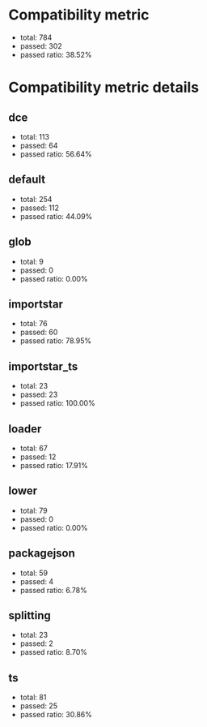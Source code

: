 # Compatibility metric
- total: 784
- passed: 302
- passed ratio: 38.52%
# Compatibility metric details
## dce
- total: 113
- passed: 64
- passed ratio: 56.64%
## default
- total: 254
- passed: 112
- passed ratio: 44.09%
## glob
- total: 9
- passed: 0
- passed ratio: 0.00%
## importstar
- total: 76
- passed: 60
- passed ratio: 78.95%
## importstar_ts
- total: 23
- passed: 23
- passed ratio: 100.00%
## loader
- total: 67
- passed: 12
- passed ratio: 17.91%
## lower
- total: 79
- passed: 0
- passed ratio: 0.00%
## packagejson
- total: 59
- passed: 4
- passed ratio: 6.78%
## splitting
- total: 23
- passed: 2
- passed ratio: 8.70%
## ts
- total: 81
- passed: 25
- passed ratio: 30.86%
